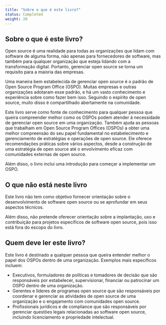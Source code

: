 ```yaml
---
title: "Sobre o que é este livro?"
status: Completed
weight: 20
---
```


## Sobre o que é este livro?

Open source é uma realidade para todas as organizações que lidam com software de alguma forma, não apenas para fornecedores de software, mas também para qualquer organização que esteja lidando com a transformação digital. Portanto, gerenciar open source se torna um requisito para a maioria das empresas.

Uma maneira bem estabelecida de gerenciar open source é o padrão de Open Source Program Office (OSPO). Muitas empresas e outras organizações adotaram esse padrão, e há um vasto conhecimento e experiência sobre como fazer bem isso. Seguindo o espírito de open source, muito disso é compartilhado abertamente na comunidade.

Este livro serve como fonte de conhecimento para qualquer pessoa que queira compreender melhor como os OSPOs podem atender à necessidade de gerenciar open source em uma organização. Também ajuda as pessoas que trabalham em Open Source Program Offices (OSPOs) a obter uma melhor compreensão do seu papel fundamental no estabelecimento e gerenciamento de estratégias e operações de open source. Ele oferece recomendações práticas sobre vários aspectos, desde a construção de uma estratégia de open source até o envolvimento eficaz com comunidades externas de open source.

Além disso, o livro inclui uma introdução para começar a implementar um OSPO.

## O que não está neste livro

Este livro não tem como objetivo fornecer orientação sobre o desenvolvimento de software open source ou se aprofundar em seus aspectos técnicos.

Além disso, não pretende oferecer orientação sobre a implantação, uso e contribuição para projetos específicos de software open source, pois isso está fora do escopo do livro.

## Quem deve ler este livro?

Este livro é destinado a qualquer pessoa que queira entender melhor o papel dos OSPOs dentro de uma organização.
Exemplos mais específicos incluem:

* Executivos, formuladores de políticas e tomadores de decisão que são responsáveis por estabelecer, supervisionar, financiar ou patrocinar um OSPO dentro de uma organização.
* Gerentes e líderes de programas open source que são responsáveis por coordenar e gerenciar as atividades de open source de uma organização e o engajamento com comunidades open source.
* Profissionais jurídicos e de compliance que são responsáveis por gerenciar questões legais relacionadas ao software open source, incluindo licenciamento e propriedade intelectual.
